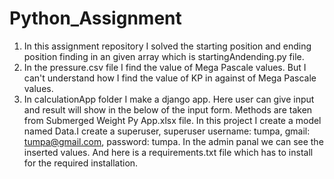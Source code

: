 # Python_Assignment
1. In this assignment repository I solved the starting position and ending position finding in an given array which is startingAndending.py file.
2. In the pressure.csv file I find the value of Mega Pascale values. But I can't understand how I find the value of KP in against of Mega Pascale values.
3. In calculationApp folder I make a django app. Here user can give input and result will show in the below of the input form. Methods are taken from Submerged Weight Py App.xlsx file.  In this project I create a model named Data.I create a superuser, superuser username: tumpa, gmail: tumpa@gmail.com, password: tumpa. In the admin panal we can see the inserted values. And here is a requirements.txt file which has to install for the required installation.
